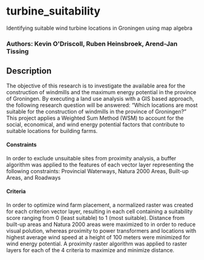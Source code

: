 # turbine_suitability
Identifying suitable wind turbine locations in Groningen using map algebra
### Authors: Kevin O'Driscoll, Ruben Heinsbroek, Arend-Jan Tissing

## Description
The objective of this research is to investigate the available area for the construction of windmills and the maximum energy potential in the province of Groningen. By executing a land use analysis with a GIS based approach, the following research question will be answered: “Which locations are most suitable for the construction of windmills in the province of Groningen?” This project applies a Weighted Sum Method (WSM) to account for the social, economical, and wind energy potential factors that contribute to suitable locations for building farms.

#### Constraints
In order to exclude unsuitable sites from proximity analysis, a buffer algorithm was applied to the features of each vector layer representing the following constraints: Provincial Waterways, Natura 2000 Areas, Built-up Areas, and Roadways

#### Criteria
In order to optimize wind farm placement, a normalized raster was created for each criterion vector layer, resulting in each cell containing a suitability score ranging from 0 (least suitable) to 1 (most suitable). Distance from built-up areas and Natura 2000 areas were maximized to in order to reduce visual polution, whereas proximity to power transformers and locations with highest average wind speed at a height of 100 meters were minimized for wind energy potential. A proximity raster
algorithm was applied to raster layers for each of the 4 criteria to maximize and minimize distance. 
